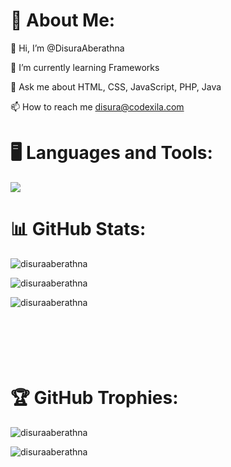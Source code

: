 <div>
    <h1 align="left">💫 About Me:</h1>
    <p align="left">👋 Hi, I’m @DisuraAberathna</p>
    <p align="left">🌱 I’m currently learning Frameworks</p>
    <p align="left">💬 Ask me about HTML, CSS, JavaScript, PHP, Java</p>
    <p align="left">
        📫 How to reach me
        <a href="mailto:disura@codexila.com">disura@codexila.com</a>
    </p>
</div>

<div>
    <h1 align="left">🖥️ Languages and Tools:</h1>
    <p align="left">
        <img src="https://skillicons.dev/icons?i=angular,arduino,bootstrap,cloudflare,css,figma,firebase,git,github,gradle,html,ai,java,js,jquery,laravel,mysql,mongodb,nestjs,nextjs,nodejs,php,ps,pr,py,react,sass,tailwind,threejs,ts,vercel,vite,vscode,wordpress.xd" />
    </p>
</div>

<div>
    <h1 align="left">📊 GitHub Stats:</h1>
    <p>
        <img align="center" src="https://github-readme-stats.vercel.app/api?username=disuraaberathna&show_icons=true&locale=en&theme=algolia&hide_border=true" alt="disuraaberathna" />
    </p>
    <p>
        <img align="center" src="https://github-readme-streak-stats.herokuapp.com/?user=disuraaberathna&theme=algolia&hide_border=true" alt="disuraaberathna" />
    </p>
    <p>
        <img align="left" src="https://github-readme-stats.vercel.app/api/top-langs?username=disuraaberathna&show_icons=true&locale=en&layout=compact&theme=algolia&hide_border=true" alt="disuraaberathna" />
    </p>
</div>
<br/>
<br/>
<br/>
<br/>
<br/>
<br/>
<div>
    <h1 align="left">🏆 GitHub Trophies:</h1>
    <p align="left"> 
        <img src="https://github-profile-trophy.vercel.app/?username=disuraaberathna&theme=algolia" alt="disuraaberathna" />
    </p>
</div>
<p align="left"> 
    <img src="https://komarev.com/ghpvc/?username=disuraaberathna&label=Profile%20views&color=0e75b6&style=flat" alt="disuraaberathna" /> 
</p>
